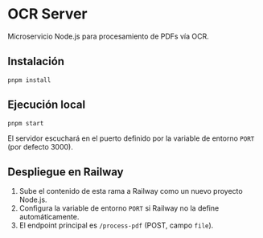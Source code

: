 # OCR Server

Microservicio Node.js para procesamiento de PDFs vía OCR.

## Instalación

```
pnpm install
```

## Ejecución local

```
pnpm start
```

El servidor escuchará en el puerto definido por la variable de entorno `PORT` (por defecto 3000).

## Despliegue en Railway

1. Sube el contenido de esta rama a Railway como un nuevo proyecto Node.js.
2. Configura la variable de entorno `PORT` si Railway no la define automáticamente.
3. El endpoint principal es `/process-pdf` (POST, campo `file`).
